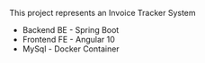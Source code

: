 This  project represents an Invoice Tracker System
* Backend BE - Spring Boot 
* Frontend FE - Angular 10
* MySql - Docker Container

